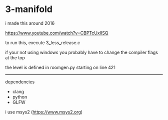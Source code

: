 # 3-manifold

i made this around 2016


https://www.youtube.com/watch?v=CBPTcUxIISQ

to run this, execute 3_less_release.c

if your not using windows you probably have to change the compiler flags at the top

the level is defined in roomgen.py starting on line 421

---

dependencies
- clang
- python
- GLFW

i use msys2 (https://www.msys2.org)
